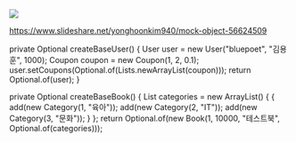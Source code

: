 ##

![](https://i.imgur.com/l70shZ3.png)



https://www.slideshare.net/yonghoonkim940/mock-object-56624509



private Optional<User> createBaseUser() {
    User user = new User("bluepoet", "김용훈", 1000);
    Coupon coupon = new Coupon(1, 2, 0.1);
    user.setCoupons(Optional.of(Lists.newArrayList(coupon)));
    return Optional.of(user);
}

private Optional<Book> createBaseBook() {
    List categories = new ArrayList<Category>() {
        {
            add(new Category(1, "육아"));
            add(new Category(2, "IT"));
            add(new Category(3, "문화"));
        }
    };
    return Optional.of(new Book(1, 10000, "테스트북", Optional.of(categories)));
